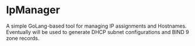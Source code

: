 # IpManager

A simple GoLang-based tool for managing IP assignments and Hostnames. Eventually will be used to generate DHCP subnet configurations and BIND 9 zone records.
